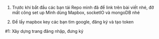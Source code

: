 1. Trước khi bắt đầu các bạn tải Repo mình đã để link trên bài viết nhé, đỡ mất công set up
Mình dùng Mapbox, socketIO và mongoDB nhé

2. Để lấy mapbox key các bạn tìm google, đăng ký và tạo token

#1: Xây dựng trang đăng nhập, đưng ký
